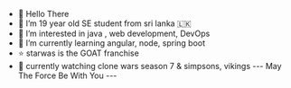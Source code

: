 - 👋 Hello There
- 💙 I’m 19 year old SE student from sri lanka 🇱🇰
- 👀 I’m interested in java , web development, DevOps
- 🌱 I’m currently learning angular, node, spring boot
- ⭐ starwas is the GOAT franchise
- 🎥 currently watching clone wars season 7 & simpsons, vikings
---  May The Force Be With You ---
